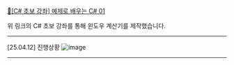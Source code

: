 [📌[C# 초보 강좌] 예제로 배우는 C# 01](https://youtu.be/qZAkIpkPbmc?feature=shared)

위 링크의 C# 초보 강좌를 통해 윈도우 계산기를 제작했습니다.

---

[25.04.12] 진행상황
![image](https://github.com/user-attachments/assets/b9b6a8d3-0a6d-419e-9110-7620d0ead5a4)

---
